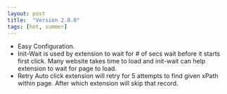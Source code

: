 ```yaml
---
layout: post
title:  "Version 2.0.0"
tags: [hot, summer]
---
```

* Easy Configuration.
* Init-Wait is used by extension to wait for # of secs wait before it starts first click. Many website takes time to load and init-wait can help extension to wait for page to load.
* Retry Auto click extension will retry for 5 attempts to find given xPath within page. After which extension will skip that record.